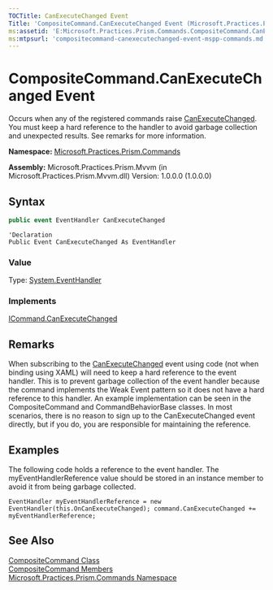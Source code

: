 ```yaml
---
TOCTitle: CanExecuteChanged Event
Title: 'CompositeCommand.CanExecuteChanged Event (Microsoft.Practices.Prism.Commands)'
ms:assetid: 'E:Microsoft.Practices.Prism.Commands.CompositeCommand.CanExecuteChanged'
ms:mtpsurl: 'compositecommand-canexecutechanged-event-mspp-commands.md'
---
```



# CompositeCommand.CanExecuteChanged Event

Occurs when any of the registered commands raise [CanExecuteChanged](http://msdn.microsoft.com/en-us/library/ms523106). You must keep a hard reference to the handler to avoid garbage collection and unexpected results. See remarks for more information.

**Namespace:** [Microsoft.Practices.Prism.Commands](https://msdn.microsoft.com/library/microsoft.practices.prism.commands)

**Assembly:** Microsoft.Practices.Prism.Mvvm (in Microsoft.Practices.Prism.Mvvm.dll) Version: 1.0.0.0 (1.0.0.0)

## Syntax

```C#
public event EventHandler CanExecuteChanged
```

```VB
'Declaration
Public Event CanExecuteChanged As EventHandler
```

### Value

Type: [System.EventHandler](http://msdn.microsoft.com/en-us/library/xhb70ccc)

### Implements

[ICommand.CanExecuteChanged](http://msdn.microsoft.com/en-us/library/ms523106)

## Remarks

 When subscribing to the [CanExecuteChanged](http://msdn.microsoft.com/en-us/library/ms523106) event using code (not when binding using XAML) will need to keep a hard reference to the event handler. This is to prevent garbage collection of the event handler because the command implements the Weak Event pattern so it does not have a hard reference to this handler. An example implementation can be seen in the CompositeCommand and CommandBehaviorBase classes. In most scenarios, there is no reason to sign up to the CanExecuteChanged event directly, but if you do, you are responsible for maintaining the reference.

## Examples

 The following code holds a reference to the event handler. The myEventHandlerReference value should be stored in an instance member to avoid it from being garbage collected. 
 
```
EventHandler myEventHandlerReference = new EventHandler(this.OnCanExecuteChanged); command.CanExecuteChanged += myEventHandlerReference;
```

## See Also

[CompositeCommand Class](https://msdn.microsoft.com/library/microsoft.practices.prism.commands.compositecommand)<br/>
[CompositeCommand Members](https://msdn.microsoft.com/library/microsoft.practices.prism.commands.compositecommand)<br/>
[Microsoft.Practices.Prism.Commands Namespace](https://msdn.microsoft.com/library/microsoft.practices.prism.commands)